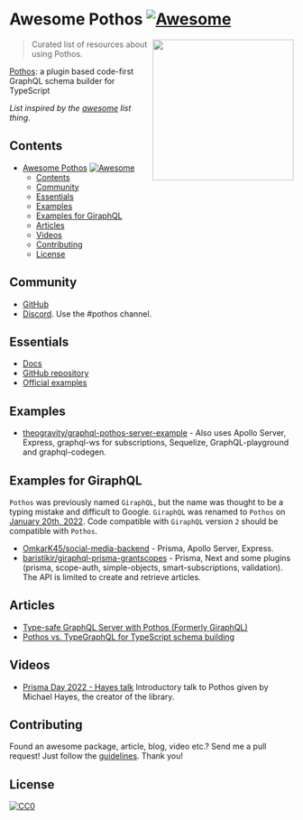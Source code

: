 # Awesome Pothos [![Awesome](https://cdn.rawgit.com/sindresorhus/awesome/d7305f38d29fed78fa85652e3a63e154dd8e8829/media/badge.svg)](https://github.com/sindresorhus/awesome) 

[<img src="https://github.com/hayes/pothos/blob/bd10d3c872eabd10fc3870a15bf55a5ebc697a2b/website/public/assets/logo-dark.svg" align="right" width="250">](https://pothos-graphql.dev/)

> Curated list of resources about using Pothos.

[Pothos](https://pothos-graphql.dev/): a plugin based code-first GraphQL schema builder for TypeScript

*List inspired by the [awesome](https://github.com/sindresorhus/awesome) list thing.*

## Contents
- [Awesome Pothos](https://github.com/fcanela/awesome-pothos-graphql) [![Awesome](https://cdn.rawgit.com/sindresorhus/awesome/d7305f38d29fed78fa85652e3a63e154dd8e8829/media/badge.svg)](https://github.com/sindresorhus/awesome) 
  - [Contents](#contents)
  - [Community](#community)
  - [Essentials](#essentials)
  - [Examples](#examples)
  - [Examples for GiraphQL](#examples-for-giraphql)
  - [Articles](#articles)
  - [Videos](#videos)
  - [Contributing](#contributing)
  - [License](#license)

## Community
* [GitHub](https://github.com/hayes/pothos)
* [Discord](https://discord.gg/mNe73qvwAB). Use the #pothos channel.

## Essentials
* [Docs](https://pothos-graphql.dev/)
* [GitHub repository](https://github.com/hayes/pothos)
* [Official examples](https://github.com/hayes/pothos/tree/main/examples)

## Examples
* [theogravity/graphql-pothos-server-example](https://github.com/theogravity/graphql-pothos-server-example) - Also uses Apollo Server, Express, graphql-ws for subscriptions, Sequelize, GraphQL-playground and graphql-codegen. 

## Examples for GiraphQL
`Pothos` was previously named `GiraphQL`, but the name was thought to be a typing mistake and difficult to Google. `GiraphQL` was renamed to `Pothos` on [January 20th, 2022](https://github.com/hayes/pothos/commit/4caad5e42f75de2ba9ea6bb5d1ed85f3b500e7bd). Code compatible with `GiraphQL` version `2` should be compatible with `Pothos`.
* [OmkarK45/social-media-backend](https://github.com/OmkarK45/social-media-backend) - Prisma, Apollo Server, Express.
* [baristikir/giraphql-prisma-grantscopes](https://github.com/baristikir/giraphql-prisma-grantscopes) - Prisma, Next and some plugins (prisma, scope-auth, simple-objects, smart-subscriptions, validation). The API is limited to create and retrieve articles.



## Articles
 * [Type-safe GraphQL Server with Pothos (Formerly GiraphQL)](https://omkarkulkarni.hashnode.dev/type-safe-graphql-server-with-pothos-formerly-giraphql)
 * [Pothos vs. TypeGraphQL for TypeScript schema building](https://blog.logrocket.com/pothos-vs-typegraphql-for-typescript-schema-building/)
 
## Videos
 * [Prisma Day 2022 - Hayes talk](https://youtu.be/ZbmRHU0jyPQ?t=7152) Introductory talk to Pothos given by Michael Hayes, the creator of the library.

## Contributing
Found an awesome package, article, blog, video etc.? Send me a pull request! Just follow the [guidelines](/CONTRIBUTING.md). Thank you!

## License
[![CC0](http://mirrors.creativecommons.org/presskit/buttons/88x31/svg/cc-zero.svg)](http://creativecommons.org/publicdomain/zero/1.0/)
